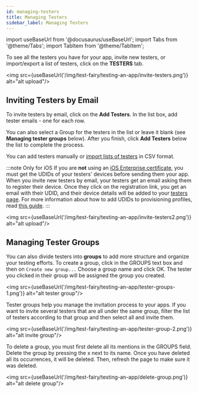```yaml
---
id: managing-testers
title: Managing Testers
sidebar_label: Managing Testers
---
```


import useBaseUrl from '@docusaurus/useBaseUrl';
import Tabs from '@theme/Tabs';
import TabItem from '@theme/TabItem';

To see all the testers you have for your app, invite new testers, or import/export a list of testers, click on the **TESTERS** tab.

<img src={useBaseUrl('/img/test-fairy/testing-an-app/invite-testers.png')} alt="alt upload"/>

## Inviting Testers by Email

To invite testers by email, click on the **Add Testers**.
In the list box, add tester emails - one for each row.

You can also select a Group for the testers in the list or leave it blank (see **Managing tester groups** below).
After you finish, click **Add Testers** below the list to complete the process.

You can add testers manually or [import lists of testers](https://app.testfairy.com/testers/import/) in CSV format.

:::note Only for iOS
If you are **not** using an [iOS Enterprise certificate](https://developer.apple.com/programs/ios/enterprise/), you must get the UDIDs of your testers' devices before sending them your app.
When you invite new testers by email, your testers get an email asking them to register their device. Once they click on the registration link, you get an email with their UDID, and their device details will be added to your [testers page](https://app.testfairy.com/testers).
For more information about how to add UDIDs to provisioning profiles, read [this guide](/test-fairy/sdk/ios/adding-udids).
:::

<img src={useBaseUrl('/img/test-fairy/testing-an-app/invite-testers2.png')} alt="alt upload"/>

## Managing Tester Groups

You can also divide testers into **groups** to add more structure and organize your testing efforts.
To create a group, click in the GROUPS text box and then on `Create new group...`
Choose a group name and click OK. The tester you clicked in their group will be assigned the group you created.

<img src={useBaseUrl('/img/test-fairy/testing-an-app/tester-groups-1.png')} alt="alt tester group"/>

Tester groups help you manage the invitation process to your apps. If you want to invite several testers that are all under the same group, filter the list of testers according to that group and then select all and invite them.

<img src={useBaseUrl('/img/test-fairy/testing-an-app/tester-group-2.png')} alt="alt invite group"/>

To delete a group, you must first delete all its mentions in the GROUPS field. Delete the group by pressing the x next to its name. Once you have deleted all its occurrences, it will be deleted. Then, refresh the page to make sure it was deleted.

<img src={useBaseUrl('/img/test-fairy/testing-an-app/delete-group.png')} alt="alt delete group"/>
